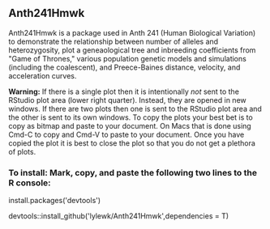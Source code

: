 <h2>Anth241Hmwk</h2>
  
Anth241Hmwk is a package used in Anth 241 (Human Biological Variation) to demonstrate
the relationship between number of alleles and heterozygosity, plot a geneaological tree and
inbreeding coefficients from "Game of Thrones," various population genetic models and simulations
(including the coalescent), and Preece-Baines distance, velocity, and acceleration curves.

<b>Warning:</b> If there is a single plot then it is intentionally <i>not</i> sent to the RStudio plot area 
(lower right quarter). Instead, they are opened in new windows.  If there are two plots then one is sent to the
RStudio plot area and the other is sent to its own windows.  To copy the plots your best bet is to copy as bitmap
and paste to your document.  On Macs that is done using Cmd-C to copy and Cmd-V to paste to your document.
Once you have copied the plot it is best to close the plot so that you do not get a plethora of plots.

<h3>To install: Mark, copy, and paste the following two lines to the R console:</h3>
install.packages('devtools')

devtools::install_github('lylewk/Anth241Hmwk',dependencies = T)
